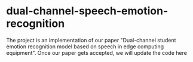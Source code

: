 # dual-channel-speech-emotion-recognition
The project is an implementation of our paper "Dual-channel student emotion recognition model based on speech in edge computing equipment".
Once our paper gets accepted, we will update the code here
